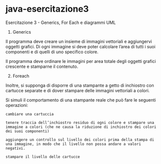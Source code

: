 # java-esercitazione3
Esercitazione 3 - Generics, For Each e diagrammi UML

1.	Generics

Il programma deve creare un insieme di immagini vettoriali e aggiungervi oggetti grafici. Di ogni immagine si deve poter calcolare l’area di tutti i suoi componenti e di quelli di uno specifico colore.

Il programma deve ordinare le immagini per area totale degli oggetti grafici crescente e stamparne il contenuto.



2. Foreach

Inoltre, si supponga di disporre di una stampante a getto di inchiostro con cartucce separate e di dover stampare delle immagini vettoriali a colori.

Si simuli il comportamento di una stampante reale che può fare le seguenti operazioni:
	
	cambiare una cartuccia

	tenere traccia dell’inchiostro residuo di ogni colore e stampare una immagine a colori (che ne causa la riduzione di inchiostro dei colori dei suoi componenti)
	
	aggiungere un controllo sul livello dei colori prima della stampa di una immagine, in modo che il livello non possa andare a valori negativi.

	stampare il livello delle cartucce